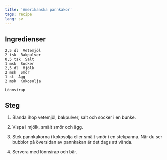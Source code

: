```yaml
---
title: 'Amerikanska pannkakor'
tags: recipe
lang: sv
---
```


## Ingredienser

```
2,5 dl  Vetemjöl
2 tsk  Bakpulver
0,5 tsk  Salt
1 msk  Socker
2,5 dl  Mjölk
2 msk  Smör
1 st  Ägg
2 msk  Kokosolja

Lönnsirap
```

## Steg

1. Blanda ihop vetemjöl, bakpulver, salt och socker i en bunke.

2. Vispa i mjölk, smält smör och ägg.

3. Stek pannkakorna i kokosolja eller smält smör i en stekpanna. När du ser bubblor på översidan av pannkakan är det dags att vända.

4. Servera med lönnsirap och bär.
